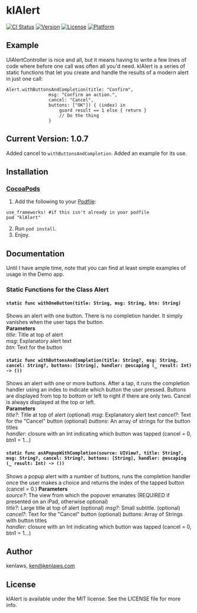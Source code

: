 # klAlert

[![CI Status](https://img.shields.io/travis/kenlaws/klAlert.svg?style=flat)](https://travis-ci.org/kenlaws/klAlert)
[![Version](https://img.shields.io/cocoapods/v/klAlert.svg?style=flat)](https://cocoapods.org/pods/klAlert)
[![License](https://img.shields.io/cocoapods/l/klAlert.svg?style=flat)](https://cocoapods.org/pods/klAlert)
[![Platform](https://img.shields.io/cocoapods/p/klAlert.svg?style=flat)](https://cocoapods.org/pods/klAlert)

## Example

UIAlertController is nice and all, but it means having to write a few lines of code where before one call was often all you'd need. klAlert is a series of static functions that let you create and handle the results of a modern alert in just one call:
```	
Alert.withButtonsAndCompletion(title: "Confirm",
				msg: "Confirm an action.",
				cancel: "Cancel",
				buttons: ["OK"]) { (index) in
					guard result == 1 else { return }
					// Do the thing
				}
```
## Current Version: 1.0.7
Added cancel to `withButtonsAndCompletion`.
Added an example for its use. 

## Installation
### [CocoaPods](http://cocoapods.org/)

1. Add the following to your [Podfile](http://guides.cocoapods.org/using/the-podfile.html):

```
use_frameworks! #if this isn't already in your podfile
pod "klAlert"
```
2. Run `pod install`.
3. Enjoy.

## Documentation
Until I have ample time, note that you can find at least simple examples of usage in the Demo app.
### Static Functions for the Class Alert
#### `static func withOneButton(title: String, msg: String, btn: String)`
Shows an alert with one button. There is no completion hander. It simply vanishes when the user taps the button.  
**Parameters**  
*title*: Title at top of alert  
*msg*: Explanatory alert text  
*btn*: Text for the button  

#### `static func withButtonsAndCompletion(title: String?, msg: String, cancel: String?, buttons: [String], handler: @escaping (_ result: Int) -> ())`
Shows an alert with one or more buttons. After a tap, it runs the completion handler using an index to indicate which button the user pressed. Buttons are displayed from top to bottom or left to right if there are only two. Cancel is always displayed at the top or left.  
**Parameters**  
*title?*: Title at top of alert (optional)
*msg*: Explanatory alert text
*cancel?*: Text for the "Cancel" button (optional)
*buttons*: An array of strings for the button titles  
*handler*: closure with an Int indicating which button was tapped (cancel = 0, btn1 = 1...)  

#### `static func asAPopupWithCompletion(source: UIView?, title: String?, msg: String?, cancel: String?, buttons: [String], handler: @escaping (_ result: Int) -> ())`
Shows a popup alert with a number of buttons, runs the completion handler once the user makes a choice and returns the index of the tapped button (cancel = 0.) 
**Parameters**  
*source?*: The view from which the popover emanates (REQUIRED if presented on an iPad, otherwise optional)  
*title?*: Large title at top of alert (optional)
*msg?*: Small subtitle. (optional)
*cancel?*: Text for the "Cancel" button (optional)
*buttons*: Array of Strings with button titles  
*handler*: closure with an Int indicating which button was tapped (cancel = 0, btn1 = 1...)  


## Author

kenlaws, ken@kenlaws.com

## License

klAlert is available under the MIT license. See the LICENSE file for more info.
